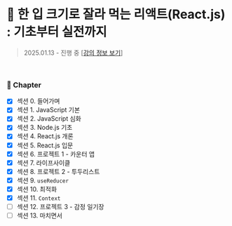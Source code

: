 # 🍰 한 입 크기로 잘라 먹는 리액트(React.js) : 기초부터 실전까지

> 2025.01.13 - 진행 중
> [[강의 정보 보기](https://www.inflearn.com/course/%ED%95%9C%EC%9E%85-%EB%A6%AC%EC%95%A1%ED%8A%B8)]

<br>

### 🌱 Chapter

- [x] 섹션 0. 들어가며
- [x] 섹션 1. JavaScript 기본
- [x] 섹션 2. JavaScript 심화
- [x] 섹션 3. Node.js 기초
- [x] 섹션 4. React.js 개론
- [x] 섹션 5. React.js 입문
- [x] 섹션 6. 프로젝트 1 - 카운터 앱
- [x] 섹션 7. 라이프사이클
- [x] 섹션 8. 프로젝트 2 - 투두리스트
- [x] 섹션 9. `useReducer`
- [x] 섹션 10. 최적화
- [x] 섹션 11. `Context`
- [ ] 섹션 12. 프로젝트 3 - 감정 일기장
- [ ] 섹션 13. 마치면서
